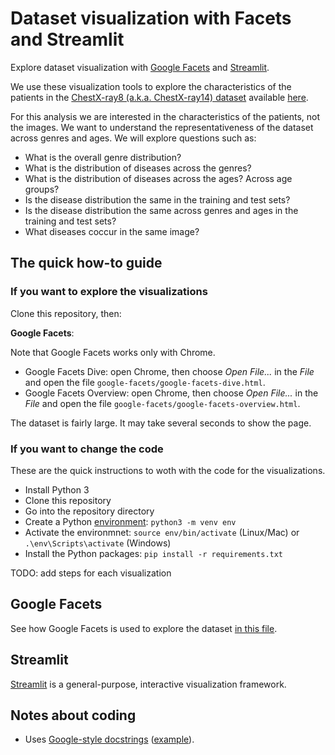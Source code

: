 # Dataset visualization with Facets and Streamlit

Explore dataset visualization with [Google Facets](./google-facets/google-facets.md) and
[Streamlit](#streamlit).

We use these visualization tools to explore the characteristics of the patients in the
[ChestX-ray8 (a.k.a. ChestX-ray14) dataset](https://arxiv.org/abs/1705.02315) available
[here](https://nihcc.app.box.com/v/ChestXray-NIHCC).

For this analysis we are interested in the characteristics of the patients, not the images. We want
to understand the representativeness of the dataset across genres and ages. We will explore
questions such as:

- What is the overall genre distribution?
- What is the distribution of diseases across the genres?
- What is the distribution of diseases across the ages? Across age groups?
- Is the disease distribution the same in the training and test sets?
- Is the disease distribution the same across genres and ages in the training and test sets?
- What diseases coccur in the same image?

## The quick how-to guide

### If you want to explore the visualizations

Clone this repository, then:

**Google Facets**:

Note that Google Facets works only with Chrome.

- Google Facets Dive: open Chrome, then choose _Open File..._ in the _File_ and open the file
    `google-facets/google-facets-dive.html`.
- Google Facets Overview: open Chrome, then choose _Open File..._ in the _File_ and open the file
    `google-facets/google-facets-overview.html`.

The dataset is fairly large. It may take several seconds to show the page.

### If you want to change the code

These are the quick instructions to woth with the code for the visualizations.

- Install Python 3
- Clone this repository
- Go into the repository directory
- Create a Python [environment](https://packaging.python.org/guides/installing-using-pip-and-virtual-environments/#creating-a-virtual-environment):
  `python3 -m venv env`
- Activate the environmnet: `source env/bin/activate` (Linux/Mac) or `.\env\Scripts\activate` (Windows)
- Install the Python packages: `pip install -r requirements.txt`

TODO: add steps for each visualization

## Google Facets

See how Google Facets is used to explore the dataset [in this file](./google-facets/google-facets.md).

## Streamlit

[Streamlit](https://www.streamlit.io/) is a general-purpose, interactive visualization framework.

## Notes about coding

- Uses [Google-style docstrings](https://google.github.io/styleguide/pyguide.html#38-comments-and-docstrings)
  ([example](https://sphinxcontrib-napoleon.readthedocs.io/en/latest/example_google.html)).
